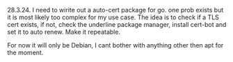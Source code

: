 28.3.24.
I need to wirite out a auto-cert package for go. one prob exists but it is most likely too complex for my use case. The idea is to check if a TLS cert exists, if not, check the underline package manager, install cert-bot and set it to auto renew. Make it repeatable.

For now it will only be Debian, I cant bother with anything other then apt for the moment.